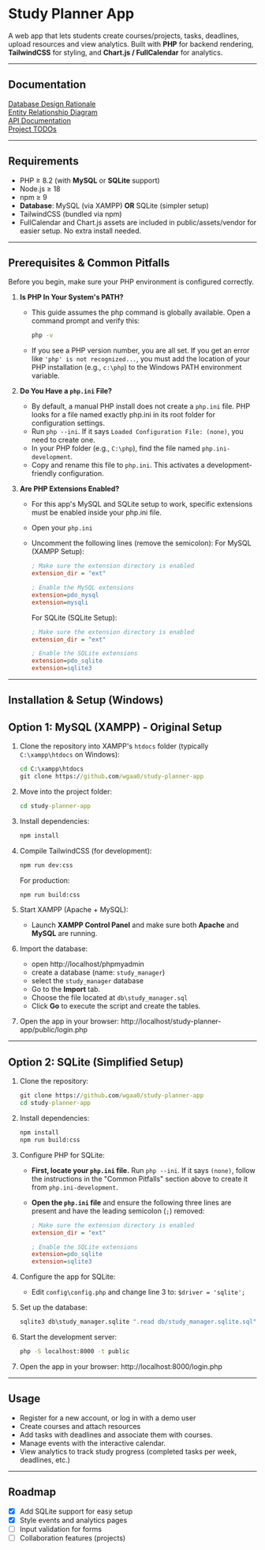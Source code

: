 # Study Planner App
A web app that lets students create courses/projects, tasks, deadlines, upload resources and view analytics. Built with **PHP** for backend rendering, **TailwindCSS** for styling, and **Chart.js / FullCalendar** for analytics.

---

## Documentation
[Database Design Rationale](docs/DB_RATIONALE.md)  
[Entity Relationship Diagram](docs/database_erd.png)  
[API Documentation](API.md)  
[Project TODOs](TODO.md)

---

## Requirements
- PHP ≥ 8.2 (with **MySQL** or **SQLite** support)
- Node.js ≥ 18
- npm ≥ 9
- **Database**: MySQL (via XAMPP) **OR** SQLite (simpler setup)
- TailwindCSS (bundled via npm)
- FullCalendar and Chart.js assets are included in public/assets/vendor for easier setup. No extra install needed.

---

## Prerequisites & Common Pitfalls
Before you begin, make sure your PHP environment is configured correctly.

1. **Is PHP In Your System's PATH?**
    - This guide assumes the php command is globally available. Open a command prompt and verify this:

        ```cmd
        php -v
        ```
    - If you see a PHP version number, you are all set. If you get an error like `'php' is not recognized...`, you must add the location of your PHP installation (e.g., `c:\php`) to the Windows PATH environment variable.

2. **Do You Have a `php.ini` File?**
    - By default, a manual PHP install does not create a `php.ini` file. PHP looks for a file named exactly php.ini in its root folder for configuration settings.
    - Run `php --ini`. If it says `Loaded Configuration File: (none)`, you need to create one.
    - In your PHP folder (e.g., `C:\php`), find the file named `php.ini-development`.
    - Copy and rename this file to `php.ini`. This activates a development-friendly configuration.

3. **Are PHP Extensions Enabled?**
    - For this app's MySQL and SQLite setup to work, specific extensions must be enabled inside your php.ini file.
    - Open your `php.ini`
    - Uncomment the following lines (remove the semicolon):
        For MySQL (XAMPP Setup):

        ```ini
        ; Make sure the extension directory is enabled
        extension_dir = "ext"

        ; Enable the MySQL extensions
        extension=pdo_mysql
        extension=mysqli
        ```

        For SQLite (SQLite Setup):

        ```ini
        ; Make sure the extension directory is enabled
        extension_dir = "ext"

        ; Enable the SQLite extensions
        extension=pdo_sqlite
        extension=sqlite3
        ```

---

## Installation & Setup (Windows)
## Option 1: MySQL (XAMPP) - Original Setup
1. Clone the repository into XAMPP's `htdocs` folder (typically `C:\xampp\htdocs` on Windows):

    ```cmd
    cd C:\xampp\htdocs
    git clone https://github.com/wgaa0/study-planner-app
    ```

2. Move into the project folder:

    ```cmd
    cd study-planner-app
    ```

3. Install dependencies:

    ```cmd
    npm install
    ```

4. Compile TailwindCSS (for development):

    ```cmd
    npm run dev:css
    ```

   For production:

   ```cmd
   npm run build:css
   ```

5. Start XAMPP (Apache + MySQL):
    - Launch **XAMPP Control Panel** and make sure both **Apache** and **MySQL** are running.

6. Import the database:
    - open http://localhost/phpmyadmin
    - create a database (name: `study_manager`)
    - select the `study_manager` database
    - Go to the **Import** tab.
    - Choose the file located at `db\study_manager.sql`
    - Click **Go** to execute the script and create the tables.

7. Open the app in your browser: http://localhost/study-planner-app/public/login.php

---

## Option 2: SQLite (Simplified Setup)
1. Clone the repository:

    ```cmd
    git clone https://github.com/wgaa0/study-planner-app
    cd study-planner-app
    ```

2. Install dependencies:

    ```cmd
    npm install
    npm run build:css
    ```

3. Configure PHP for SQLite:
   - **First, locate your `php.ini` file.** Run `php --ini`. If it says `(none)`, follow the instructions in the "Common Pitfalls" section above to create it from `php.ini-development`.
   - **Open the `php.ini` file** and ensure the following three lines are present and have the leading semicolon (`;`) removed:

     ```ini
     ; Make sure the extension directory is enabled
     extension_dir = "ext"

     ; Enable the SQLite extensions
     extension=pdo_sqlite
     extension=sqlite3
     ```

4. Configure the app for SQLite:
    - Edit `config\config.php` and change line 3 to: `$driver = 'sqlite';`

5. Set up the database:

    ```cmd
    sqlite3 db\study_manager.sqlite ".read db/study_manager.sqlite.sql"
    ```

6. Start the development server:

    ```cmd
    php -S localhost:8000 -t public
    ```

7. Open the app in your browser: http://localhost:8000/login.php

---

## Usage
- Register for a new account, or log in with a demo user
- Create courses and attach resources
- Add tasks with deadlines and associate them with courses.
- Manage events with the interactive calendar.
- View analytics to track study progress (completed tasks per week, deadlines, etc.)

---

## Roadmap
- [x] Add SQLite support for easy setup
- [x] Style events and analytics pages
- [ ] Input validation for forms
- [ ] Collaboration features (projects)

